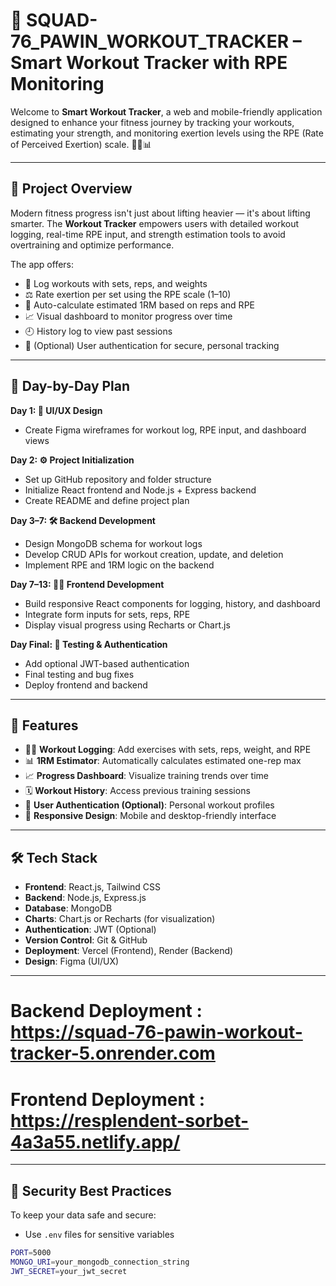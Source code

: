 # 💪 SQUAD-76_PAWIN_WORKOUT_TRACKER – Smart Workout Tracker with RPE Monitoring

Welcome to **Smart Workout Tracker**, a web and mobile-friendly application designed to enhance your fitness journey by tracking your workouts, estimating your strength, and monitoring exertion levels using the RPE (Rate of Perceived Exertion) scale. 🏋️‍♀️📊

---

## 🌟 Project Overview

Modern fitness progress isn't just about lifting heavier — it's about lifting smarter. The **Workout Tracker** empowers users with detailed workout logging, real-time RPE input, and strength estimation tools to avoid overtraining and optimize performance.

The app offers:

- 📓 Log workouts with sets, reps, and weights  
- ⚖️ Rate exertion per set using the RPE scale (1–10)  
- 🧠 Auto-calculate estimated 1RM based on reps and RPE  
- 📈 Visual dashboard to monitor progress over time  
- 🕘 History log to view past sessions  
- 🔐 (Optional) User authentication for secure, personal tracking

---

## 📅 Day-by-Day Plan

**Day 1: 🎨 UI/UX Design**  
- Create Figma wireframes for workout log, RPE input, and dashboard views

**Day 2: ⚙️ Project Initialization**  
- Set up GitHub repository and folder structure  
- Initialize React frontend and Node.js + Express backend  
- Create README and define project plan

**Day 3–7: 🛠️ Backend Development**  
- Design MongoDB schema for workout logs  
- Develop CRUD APIs for workout creation, update, and deletion  
- Implement RPE and 1RM logic on the backend

**Day 7–13: 🧑‍💻 Frontend Development**  
- Build responsive React components for logging, history, and dashboard  
- Integrate form inputs for sets, reps, RPE  
- Display visual progress using Recharts or Chart.js

**Day Final: 🧪 Testing & Authentication**  
- Add optional JWT-based authentication  
- Final testing and bug fixes  
- Deploy frontend and backend

---

## 🚀 Features

- 🏋️‍♂️ **Workout Logging**: Add exercises with sets, reps, weight, and RPE  
- 📊 **1RM Estimator**: Automatically calculates estimated one-rep max  
- 📈 **Progress Dashboard**: Visualize training trends over time  
- 🗓️ **Workout History**: Access previous training sessions  
- 🔐 **User Authentication (Optional)**: Personal workout profiles  
- 📱 **Responsive Design**: Mobile and desktop-friendly interface

---

## 🛠️ Tech Stack

- **Frontend**: React.js, Tailwind CSS  
- **Backend**: Node.js, Express.js  
- **Database**: MongoDB  
- **Charts**: Chart.js or Recharts (for visualization)  
- **Authentication**: JWT (Optional)  
- **Version Control**: Git & GitHub  
- **Deployment**: Vercel (Frontend), Render (Backend)  
- **Design**: Figma (UI/UX)

---
# Backend Deployment : https://squad-76-pawin-workout-tracker-5.onrender.com
# Frontend Deployment : https://resplendent-sorbet-4a3a55.netlify.app/

---

## 🔐 Security Best Practices

To keep your data safe and secure:

- Use `.env` files for sensitive variables  
```bash
PORT=5000
MONGO_URI=your_mongodb_connection_string
JWT_SECRET=your_jwt_secret

